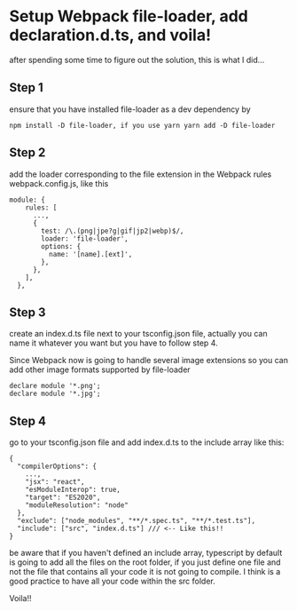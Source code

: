 # Setup Webpack file-loader, add declaration.d.ts, and voila!
after spending some time to figure out the solution, this is what I did...
 
## Step 1
ensure that you have installed file-loader as a dev dependency by

```npm install -D file-loader, if you use yarn yarn add -D file-loader```

## Step 2
add the loader corresponding to the file extension in the Webpack rules webpack.config.js, like this
```
module: {
    rules: [
      ...,
      {
        test: /\.(png|jpe?g|gif|jp2|webp)$/,
        loader: 'file-loader',
        options: {
          name: '[name].[ext]',
        },
      },
    ],
  },
```
## Step 3
create an index.d.ts file next to your tsconfig.json file, actually you can name it whatever you want but you have to follow step 4.

Since Webpack now is going to handle several image extensions so you can add other image formats supported by file-loader
````
declare module '*.png';
declare module '*.jpg';
````
## Step 4
go to your tsconfig.json file and add index.d.ts to the include array like this:
````
{
  "compilerOptions": {
    ...,
    "jsx": "react",
    "esModuleInterop": true,
    "target": "ES2020",
    "moduleResolution": "node"
  },
  "exclude": ["node_modules", "**/*.spec.ts", "**/*.test.ts"],
  "include": ["src", "index.d.ts"] /// <-- Like this!!
}
````
be aware that if you haven't defined an include array, typescript by default is going to add all the files on the root folder, if you just define one file and not the file that contains all your code it is not going to compile. I think is a good practice to have all your code within the src folder.

Voila!!
